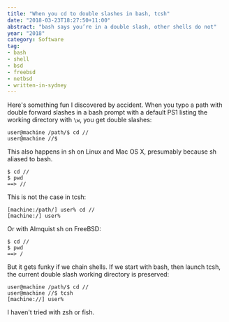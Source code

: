 ```yaml
---
title: "When you cd to double slashes in bash, tcsh"
date: "2018-03-23T18:27:50+11:00"
abstract: "bash says you’re in a double slash, other shells do not"
year: "2018"
category: Software
tag:
- bash
- shell
- bsd
- freebsd
- netbsd
- written-in-sydney
---
```

Here's something fun I discovered by accident. When you typo a path with double forward slashes in a bash prompt with a default PS1 listing the working directory with `\w`, you get double slashes:

    user@machine /path/$ cd //
    user@machine //$

This also happens in sh on Linux and Mac OS X, presumably because sh aliased to bash.

    $ cd //
    $ pwd
    ==> //

This is not the case in tcsh:

    [machine:/path/] user% cd //
    [machine:/] user%

Or with Almquist sh on FreeBSD:

    $ cd //
    $ pwd
    ==> /

But it gets funky if we chain shells. If we start with bash, then launch tcsh, the current double slash working directory is preserved:

    user@machine /path/$ cd //
    user@machine //$ tcsh
    [machine://] user%

I haven't tried with zsh or fish.

